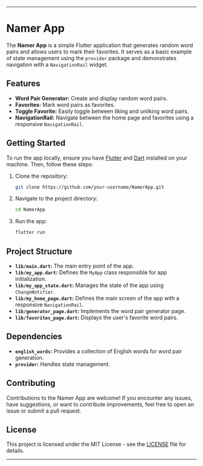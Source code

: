 
---

# Namer App

The **Namer App** is a simple Flutter application that generates random word pairs and allows users to mark their favorites. It serves as a basic example of state management using the `provider` package and demonstrates navigation with a `NavigationRail` widget.

## Features

- **Word Pair Generator:** Create and display random word pairs.
- **Favorites:** Mark word pairs as favorites.
- **Toggle Favorite:** Easily toggle between liking and unliking word pairs.
- **NavigationRail:** Navigate between the home page and favorites using a responsive `NavigationRail`.

## Getting Started

To run the app locally, ensure you have [Flutter](https://flutter.dev/docs/get-started/install) and [Dart](https://dart.dev/get-dart) installed on your machine. Then, follow these steps:

1. Clone the repository:

    ```bash
    git clone https://github.com/your-username/NamerApp.git
    ```

2. Navigate to the project directory:

    ```bash
    cd NamerApp
    ```

3. Run the app:

    ```bash
    flutter run
    ```

## Project Structure

- **`lib/main.dart`:** The main entry point of the app.
- **`lib/my_app.dart`:** Defines the `MyApp` class responsible for app initialization.
- **`lib/my_app_state.dart`:** Manages the state of the app using `ChangeNotifier`.
- **`lib/my_home_page.dart`:** Defines the main screen of the app with a responsive `NavigationRail`.
- **`lib/generator_page.dart`:** Implements the word pair generator page.
- **`lib/favorites_page.dart`:** Displays the user's favorite word pairs.

## Dependencies

- **`english_words`:** Provides a collection of English words for word pair generation.
- **`provider`:** Handles state management.

## Contributing

Contributions to the Namer App are welcome! If you encounter any issues, have suggestions, or want to contribute improvements, feel free to open an issue or submit a pull request.

## License

This project is licensed under the MIT License - see the [LICENSE](LICENSE) file for details.

---

